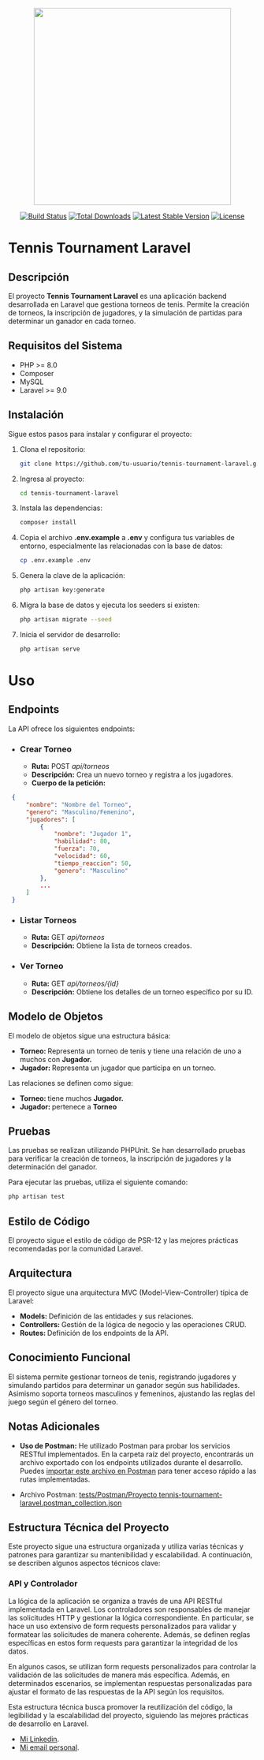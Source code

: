 <p align="center"><a href="https://laravel.com" target="_blank"><img src="https://raw.githubusercontent.com/laravel/art/master/logo-lockup/5%20SVG/2%20CMYK/1%20Full%20Color/laravel-logolockup-cmyk-red.svg" width="400"></a></p>

<p align="center">
<a href="https://travis-ci.org/laravel/framework"><img src="https://travis-ci.org/laravel/framework.svg" alt="Build Status"></a>
<a href="https://packagist.org/packages/laravel/framework"><img src="https://img.shields.io/packagist/dt/laravel/framework" alt="Total Downloads"></a>
<a href="https://packagist.org/packages/laravel/framework"><img src="https://img.shields.io/packagist/v/laravel/framework" alt="Latest Stable Version"></a>
<a href="https://packagist.org/packages/laravel/framework"><img src="https://img.shields.io/packagist/l/laravel/framework" alt="License"></a>
</p>

# Tennis Tournament Laravel

## Descripción

El proyecto **Tennis Tournament Laravel** es una aplicación backend desarrollada en Laravel que gestiona torneos de tenis. Permite la creación de torneos, la inscripción de jugadores, y la simulación de partidas para determinar un ganador en cada torneo.

## Requisitos del Sistema

- PHP >= 8.0
- Composer
- MySQL
- Laravel >= 9.0

## Instalación

Sigue estos pasos para instalar y configurar el proyecto:

1. Clona el repositorio:

   ```bash
   git clone https://github.com/tu-usuario/tennis-tournament-laravel.git
   ```

2. Ingresa al proyecto:

   ```bash
   cd tennis-tournament-laravel
   ```

3. Instala las dependencias:

   ```bash
   composer install
   ```

4. Copia el archivo **.env.example** a **.env** y configura tus variables de entorno, especialmente las relacionadas con la base de datos:

   ```bash
   cp .env.example .env
   ```

5. Genera la clave de la aplicación:

   ```bash
   php artisan key:generate
   ```

6. Migra la base de datos y ejecuta los seeders si existen:

   ```bash
   php artisan migrate --seed
   ```

7. Inicia el servidor de desarrollo:

   ```bash
   php artisan serve
   ```

# Uso

## Endpoints

La API ofrece los siguientes endpoints:

<ul>
  <li><h3>Crear Torneo</h3></li>
  <ul>
      <li><b>Ruta:</b> POST <i>api/torneos</i></li>
      <li><b>Descripción:</b> Crea un nuevo torneo y registra a los jugadores.</li>
      <li><b>Cuerpo de la petición:</b></li>
  </ul>
</ul>

   ```json
    {
        "nombre": "Nombre del Torneo",
        "genero": "Masculino/Femenino",
        "jugadores": [
            {
                "nombre": "Jugador 1",
                "habilidad": 80,
                "fuerza": 70,
                "velocidad": 60,
                "tiempo_reaccion": 50,
                "genero": "Masculino"
            },
            ...
        ]
    }
   ```  

<ul>
  <li><h3>Listar Torneos</h3></li>
  <ul>
      <li><b>Ruta:</b> GET <i>api/torneos</i></li>
      <li><b>Descripción:</b> Obtiene la lista de torneos creados.</li>
  </ul>
</ul>

<ul>
  <li><h3>Ver Torneo</h3></li>
  <ul>
      <li><b>Ruta:</b> GET <i>api/torneos/{id}</i></li>
      <li><b>Descripción:</b> Obtiene los detalles de un torneo específico por su ID.</li>
  </ul>
</ul>

## Modelo de Objetos

El modelo de objetos sigue una estructura básica:

<ul>
  <li><b>Torneo: </b> Representa un torneo de tenis y tiene una relación de uno a muchos con <b>Jugador.</b></li>
  <li><b>Jugador: </b> Representa un jugador que participa en un torneo.</li>
</ul>

Las relaciones se definen como sigue:

<ul>
  <li><b>Torneo: </b> tiene muchos <b>Jugador.</b></li>
  <li><b>Jugador: </b> pertenece a <b>Torneo</b></li>
</ul>

## Pruebas

Las pruebas se realizan utilizando PHPUnit. Se han desarrollado pruebas para verificar la creación de torneos, la inscripción de jugadores y la determinación del ganador.

Para ejecutar las pruebas, utiliza el siguiente comando:

   ```bash
   php artisan test
   ```

## Estilo de Código

El proyecto sigue el estilo de código de PSR-12 y las mejores prácticas recomendadas por la comunidad Laravel.

## Arquitectura

El proyecto sigue una arquitectura MVC (Model-View-Controller) típica de Laravel:

<ul>
  <li><b>Models: </b> Definición de las entidades y sus relaciones.</li>
  <li><b>Controllers: </b> Gestión de la lógica de negocio y las operaciones CRUD.</li>
  <li><b>Routes: </b> Definición de los endpoints de la API.</li>
</ul>

## Conocimiento Funcional

El sistema permite gestionar torneos de tenis, registrando jugadores y simulando partidos para determinar un ganador según sus habilidades. Asimismo soporta torneos masculinos y femeninos, ajustando las reglas del juego según el género del torneo.

## Notas Adicionales

- **Uso de Postman:** He utilizado Postman para probar los servicios RESTful implementados. En la carpeta raíz del proyecto, encontrarás un archivo exportado con los endpoints utilizados durante el desarrollo. Puedes [importar este archivo en Postman](tests/Postman/tennis-tournament-laravel.postman_collection.json) para tener acceso rápido a las rutas implementadas.

- Archivo Postman: [tests/Postman/Proyecto tennis-tournament-laravel.postman_collection.json](tests/Postman/tennis-tournament-laravel.postman_collection.json)

## Estructura Técnica del Proyecto

Este proyecto sigue una estructura organizada y utiliza varias técnicas y patrones para garantizar su mantenibilidad y escalabilidad. A continuación, se describen algunos aspectos técnicos clave:

### API y Controlador

La lógica de la aplicación se organiza a través de una API RESTful implementada en Laravel. Los controladores son responsables de manejar las solicitudes HTTP y gestionar la lógica correspondiente. En particular, se hace un uso extensivo de form requests personalizados para validar y formatear las solicitudes de manera coherente. Además, se definen reglas específicas en estos form requests para garantizar la integridad de los datos. 

En algunos casos, se utilizan form requests personalizados para controlar la validación de las solicitudes de manera más específica. Además, en determinados escenarios, se implementan respuestas personalizadas para ajustar el formato de las respuestas de la API según los requisitos.

Esta estructura técnica busca promover la reutilización del código, la legibilidad y la escalabilidad del proyecto, siguiendo las mejores prácticas de desarrollo en Laravel.

- [Mi Linkedin](https://linkedin.com/in/mariano-de-greef).  
- [Mi email personal](mailto:degreefmariano@gmail.com).